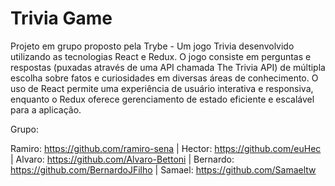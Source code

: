 # Trivia Game
Projeto em grupo proposto pela Trybe - Um jogo Trivia desenvolvido utilizando as tecnologias React e Redux. O jogo consiste em perguntas e respostas (puxadas através de uma API chamada The Trivia API) de múltipla escolha sobre fatos e curiosidades em diversas áreas de conhecimento. O uso de React permite uma experiência de usuário interativa e responsiva, enquanto o Redux oferece gerenciamento de estado eficiente e escalável para a aplicação. 

Grupo: 

Ramiro: https://github.com/ramiro-sena | Hector: https://github.com/euHec | Alvaro: https://github.com/Alvaro-Bettoni | Bernardo: https://github.com/BernardoJFilho | Samael: https://github.com/Samaeltw
